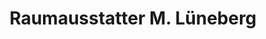 ---
title: "Raumausstatter M. Lüneberg"
url: /luebz/raumausstatter-m-lueneberg/
shop: Raumausstattung
---